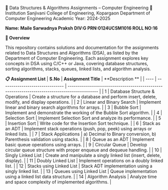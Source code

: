 📘 Data Structures & Algorithms Assignments – Computer Engineering
📍 Institution
Sanjivani College of Engineering, Kopargaon
Department of Computer Engineering
Academic Year: 2024-2025

**Name: Maile Sarwadnya Praksh**
**DIV:G
PRN:0124UCSM1016
ROLL NO:16**


**📄 Overview**

This repository contains solutions and documentation for the assignments related to Data Structures and Algorithms (DSA), as listed by the Department of Computer Engineering. Each assignment explores key concepts in DSA using C/C++ or Java, covering database structures, sorting algorithms, stacks, queues, linked lists, and algorithm analysis.


**📋 Assignment List**
| **S.No** | **Assignment Title**                | **Description  **                                                                                 |
| ---- | ------------------------------- | --------------------------------------------------------------------------------------------- |
| 1    | Database Structure & Operations | Create a structure for a database and perform insert, delete, modify, and display operations. |
| 2    | Linear and Binary Search        | Implement linear and binary search algorithms for arrays.                                     |
| 3    | Bubble Sort                     | Implement and demonstrate the working of the Bubble Sort algorithm.                           |
| 4    | Selection Sort                  | Implement Selection Sort and analyze its performance.                                         |
| 5    | Insertion Sort                  | Write code for the Insertion Sort technique.                                                  |
| 6    | Stack as an ADT                 | Implement stack operations (push, pop, peek) using arrays or linked lists.                    |
| 7    | Stack Applications              | a) Decimal to Binary conversion, b) Parenthesis validation using stacks.                      |
| 8    | Queue as an ADT                 | Implement basic queue operations using arrays.                                                |
| 9    | Circular Queue                  | Develop circular queue structure with proper enqueue and dequeue handling.                    |
| 10   | Singly Linked List              | Create and manipulate a singly linked list (insert, delete, display).                         |
| 11   | Doubly Linked List              | Implement operations on a doubly linked list.                                                 |
| 12   | Stacks using Linked List        | Stack ADT implementation using a singly linked list.                                          |
| 13   | Queues using Linked List        | Queue implementation using a linked list data structure.                                      |
| 14   | Algorithm Analysis              | Analyze time and space complexity of implemented algorithms.                                  |
